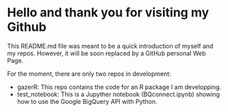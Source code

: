 # Hello and thank you for visiting my Github 

This README.md file was meant to be a quick introduction of myself and my repos.
However, it will be soon replaced by a GitHub personal Web Page.

For the moment, there are only two repos in development: 

* gazerR: This repo contains the code for an R package I am developping.
* test_notebook: This is a Jupyther notebook (BQconnect.ipynb) showing how to use the Google BigQuery API with Python.
